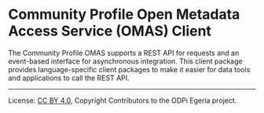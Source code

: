 <!-- SPDX-License-Identifier: CC-BY-4.0 -->
<!-- Copyright Contributors to the ODPi Egeria project. -->

# Community Profile Open Metadata Access Service (OMAS) Client

The Community Profile OMAS supports a REST API for requests and an event-based
interface for asynchronous integration.  This client
package provides language-specific client packages to make it easier
for data tools and applications to call the REST API.





----
License: [CC BY 4.0](https://creativecommons.org/licenses/by/4.0/),
Copyright Contributors to the ODPi Egeria project.